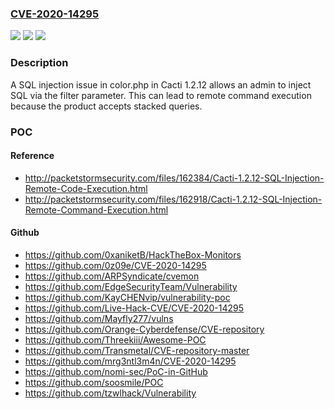 ### [CVE-2020-14295](https://cve.mitre.org/cgi-bin/cvename.cgi?name=CVE-2020-14295)
![](https://img.shields.io/static/v1?label=Product&message=n%2Fa&color=blue)
![](https://img.shields.io/static/v1?label=Version&message=n%2Fa&color=blue)
![](https://img.shields.io/static/v1?label=Vulnerability&message=n%2Fa&color=brighgreen)

### Description

A SQL injection issue in color.php in Cacti 1.2.12 allows an admin to inject SQL via the filter parameter. This can lead to remote command execution because the product accepts stacked queries.

### POC

#### Reference
- http://packetstormsecurity.com/files/162384/Cacti-1.2.12-SQL-Injection-Remote-Code-Execution.html
- http://packetstormsecurity.com/files/162918/Cacti-1.2.12-SQL-Injection-Remote-Command-Execution.html

#### Github
- https://github.com/0xaniketB/HackTheBox-Monitors
- https://github.com/0z09e/CVE-2020-14295
- https://github.com/ARPSyndicate/cvemon
- https://github.com/EdgeSecurityTeam/Vulnerability
- https://github.com/KayCHENvip/vulnerability-poc
- https://github.com/Live-Hack-CVE/CVE-2020-14295
- https://github.com/Mayfly277/vulns
- https://github.com/Orange-Cyberdefense/CVE-repository
- https://github.com/Threekiii/Awesome-POC
- https://github.com/Transmetal/CVE-repository-master
- https://github.com/mrg3ntl3m4n/CVE-2020-14295
- https://github.com/nomi-sec/PoC-in-GitHub
- https://github.com/soosmile/POC
- https://github.com/tzwlhack/Vulnerability

